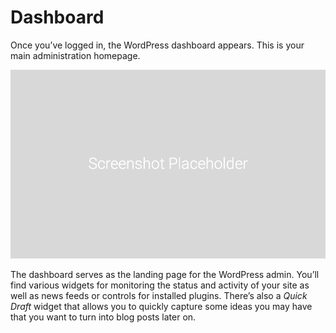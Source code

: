 # Dashboard

Once you’ve logged in, the WordPress dashboard appears. This is your main administration homepage.

![WordPress Admin Dashboard](screenshot_placeholder.png)

The dashboard serves as the landing page for the WordPress admin. You’ll find various widgets for monitoring the status and activity of your site as well as news feeds or controls for installed plugins. There’s also a *Quick Draft* widget that allows you to quickly capture some ideas you may have that you want to turn into blog posts later on.
